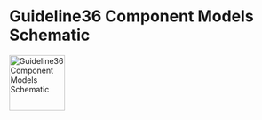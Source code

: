 # Guideline36 Component Models Schematic
<img src="MultizoneVAV/MultizoneVAV 0.1.0//Resources/Images/UncertaintyModels/VAVReheat/Guideline36.png" alt="Guideline36 Component Models Schematic" width="100">
